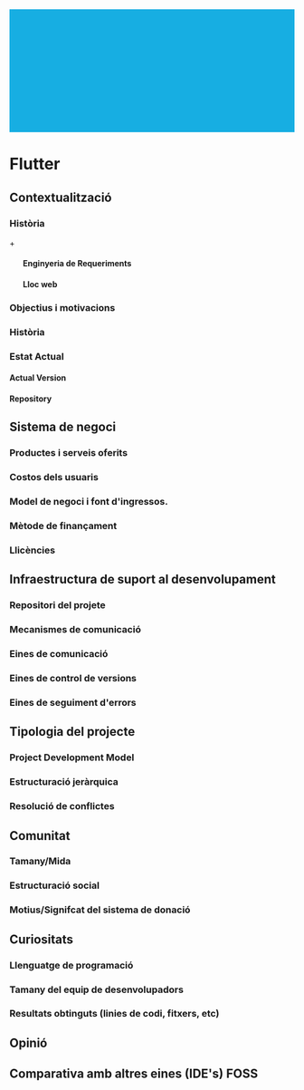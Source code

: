<div style="
	background-image: url(https://cdn-images-1.medium.com/max/2000/1*xC_TLYcq5MO4VGAPgPDqHg.png); 
	height: 15.5em;
	background-attachment: fixed;
	background-position: center;
  background-repeat: no-repeat;
	background-size: contain;
	background-color: #17aee2">
</div>



# Flutter
<h2>Contextualització</h2>
<a href="https://wiki-js-epl.herokuapp.com/flutter/sitema-de-negoci" style="pointer-events: auto;
	 cursor: pointer;">
	 <h3 id="historia"><a class="toc-anchor nc-icon-outline location_bookmark-add internal-link" href="#historia" aria-hidden="true"></a> Història</h3>+
</a>  
<div>
	<ul>
			<h4 id="actual-version"><a class="toc-anchor nc-icon-outline location_bookmark-add internal-link" href="#actual-version" aria-hidden="true"></a> Enginyeria de Requeriments</h4>
		<h4 id="actual-version"><a class="toc-anchor nc-icon-outline location_bookmark-add internal-link" href="#lloc-web" aria-hidden="true"></a> Lloc web</h4>
	</ul>
</div>

### Objectius i motivacions
### Història
### Estat Actual
#### Actual Version
#### Repository

## Sistema de negoci
### Productes i serveis oferits
### Costos dels usuaris
### Model de negoci i font d'ingressos.
### Mètode de finançament
### Llicències

## Infraestructura de suport al desenvolupament
### Repositori del projete
### Mecanismes de comunicació
### Eines de comunicació
### Eines de control de versions
### Eines de seguiment d'errors

## Tipologia del projecte
### Project Development Model
### Estructuració jeràrquica
### Resolució de conflictes

## Comunitat
### Tamany/Mida
### Estructuració social
### Motius/Signifcat del sistema de donació

## Curiositats
### Llenguatge de programació
### Tamany del equip de desenvolupadors
### Resultats obtinguts (linies de codi, fitxers, etc)

## Opinió

## Comparativa amb altres eines (IDE's) FOSS


